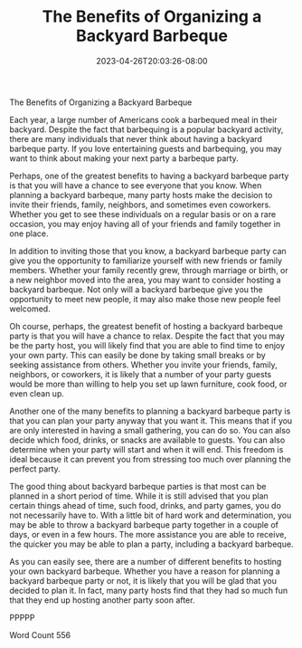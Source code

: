 ﻿---
title: "The Benefits of Organizing a Backyard Barbeque"
date: 2023-04-26T20:03:26-08:00
description: "Backyard Activities Tips for Web Success"
featured_image: "/images/Backyard Activities.jpg"
tags: ["Backyard Activities"]
---

The Benefits of Organizing a Backyard Barbeque

Each year, a large number of Americans cook a barbequed meal in their backyard.  Despite the fact that barbequing is a popular backyard activity, there are many individuals that never think about having a backyard barbeque party. If you love entertaining guests and barbequing, you may want to think about making your next party a barbeque party.  

Perhaps, one of the greatest benefits to having a backyard barbeque party is that you will have a chance to see everyone that you know.  When planning a backyard barbeque, many party hosts make the decision to invite their friends, family, neighbors, and sometimes even coworkers. Whether you get to see these individuals on a regular basis or on a rare occasion, you may enjoy having all of your friends and family together in one place.

In addition to inviting those that you know, a backyard barbeque party can give you the opportunity to familiarize yourself with new friends or family members. Whether your family recently grew, through marriage or birth, or a new neighbor moved into the area, you may want to consider hosting a backyard barbeque.  Not only will a backyard barbeque give you the opportunity to meet new people, it may also make those new people feel welcomed.

Oh course, perhaps, the greatest benefit of hosting a backyard barbeque party is that you will have a chance to relax. Despite the fact that you may be the party host, you will likely find that you are able to find time to enjoy your own party. This can easily be done by taking small breaks or by seeking assistance from others. Whether you invite your friends, family, neighbors, or coworkers, it is likely that a number of your party guests would be more than willing to help you set up lawn furniture, cook food, or even clean up.

Another one of the many benefits to planning a backyard barbeque party is that you can plan your party anyway that you want it.  This means that if you are only interested in having a small gathering, you can do so.  You can also decide which food, drinks, or snacks are available to guests. You can also determine when your party will start and when it will end. This freedom is ideal because it can prevent you from stressing too much over planning the perfect party. 

The good thing about backyard barbeque parties is that most can be planned in a short period of time. While it is still advised that you plan certain things ahead of time, such food, drinks, and party games, you do not necessarily have to. With a little bit of hard work and determination, you may be able to throw a backyard barbeque party together in a couple of days, or even in a few hours.  The more assistance you are able to receive, the quicker you may be able to plan a party, including a backyard barbeque.  

As you can easily see, there are a number of different benefits to hosting your own backyard barbeque. Whether you have a reason for planning a backyard barbeque party or not, it is likely that you will be glad that you decided to plan it.  In fact, many party hosts find that they had so much fun that they end up hosting another party soon after.

PPPPP

Word Count 556


